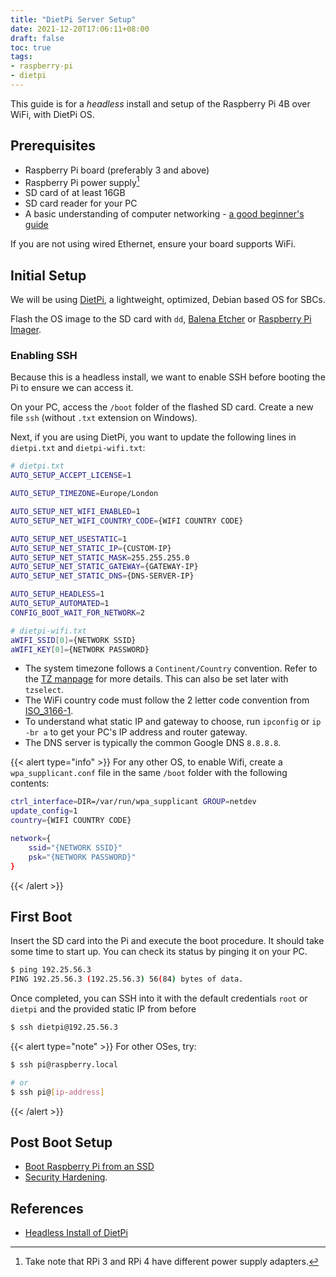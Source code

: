 ```yaml
---
title: "DietPi Server Setup"
date: 2021-12-20T17:06:11+08:00
draft: false
toc: true
tags:
- raspberry-pi
- dietpi
---
```


This guide is for a *headless* install and setup of the Raspberry Pi 4B over WiFi, with DietPi OS.

## Prerequisites
- Raspberry Pi board (preferably 3 and above)
- Raspberry Pi power supply[^1]
- SD card of at least 16GB
- SD card reader for your PC
- A basic understanding of computer networking - [a good beginner's guide](https://www.homenethowto.com/)

If you are not using wired Ethernet, ensure your board supports WiFi.

## Initial Setup

We will be using [DietPi](https://dietpi.com), a lightweight, optimized, Debian
based OS for SBCs.

Flash the OS image to the SD card with `dd`, [Balena
Etcher](https://www.balena.io/etcher/) or [Raspberry Pi
Imager](https://www.raspberrypi.com/software/).

### Enabling SSH

Because this is a headless install, we want to enable SSH before booting the Pi
to ensure we can access it.

On your PC, access the `/boot` folder of the flashed SD card. Create a new file
`ssh` (without `.txt` extension on Windows).

Next, if you are using DietPi, you want to update the following lines in
`dietpi.txt` and `dietpi-wifi.txt`:

```bash
# dietpi.txt
AUTO_SETUP_ACCEPT_LICENSE=1

AUTO_SETUP_TIMEZONE=Europe/London

AUTO_SETUP_NET_WIFI_ENABLED=1
AUTO_SETUP_NET_WIFI_COUNTRY_CODE={WIFI COUNTRY CODE}

AUTO_SETUP_NET_USESTATIC=1
AUTO_SETUP_NET_STATIC_IP={CUSTOM-IP}
AUTO_SETUP_NET_STATIC_MASK=255.255.255.0
AUTO_SETUP_NET_STATIC_GATEWAY={GATEWAY-IP}
AUTO_SETUP_NET_STATIC_DNS={DNS-SERVER-IP}

AUTO_SETUP_HEADLESS=1
AUTO_SETUP_AUTOMATED=1
CONFIG_BOOT_WAIT_FOR_NETWORK=2
```

```bash
# dietpi-wifi.txt
aWIFI_SSID[0]={NETWORK SSID}
aWIFI_KEY[0]={NETWORK PASSWORD}
```

- The system timezone follows a `Continent/Country` convention. Refer to the [TZ
manpage](https://www.mankier.com/3/tzset) for more details. This can also be set
later with `tzselect`.
- The WiFi country code must follow the 2 letter code convention from
[ISO_3166-1](https://en.wikipedia.org/wiki/ISO_3166-1).
- To understand what static IP and gateway to choose, run `ipconfig` or `ip -br a`
to get your PC's IP address and router gateway.
- The DNS server is typically the common Google DNS `8.8.8.8`.

{{< alert type="info" >}}
For any other OS, to enable Wifi, create a `wpa_supplicant.conf` file in the same `/boot` folder with the following contents:
```bash
ctrl_interface=DIR=/var/run/wpa_supplicant GROUP=netdev
update_config=1
country={WIFI COUNTRY CODE}

network={
	ssid="{NETWORK SSID}"
	psk="{NETWORK PASSWORD}"
}
```
{{< /alert >}}

## First Boot

Insert the SD card into the Pi and execute the boot procedure. It should take
some time to start up. You can check its status by pinging it on your PC.

```bash
$ ping 192.25.56.3
PING 192.25.56.3 (192.25.56.3) 56(84) bytes of data.
```

Once completed, you can SSH into it with the default credentials `root` or
`dietpi` and the provided static IP from before
```bash
$ ssh dietpi@192.25.56.3
```

{{< alert type="note" >}}
For other OSes, try:
```bash
$ ssh pi@raspberry.local

# or
$ ssh pi@[ip-address]
```
{{< /alert >}}

## Post Boot Setup

- [Boot Raspberry Pi from an SSD](/notes/selfhosted/boot-pi-ssd)
- [Security Hardening](/notes/selfhosted/server-security-hardening).

## References

- [Headless Install of
DietPi](https://www.youtube.com/watch?v=vlMpn9u0Y4o&list=PLUKd6GYp0QDk-lvY234nRkpk6dIgYb9EM&index=11)

[^1]: Take note that RPi 3 and RPi 4 have different power supply adapters.
